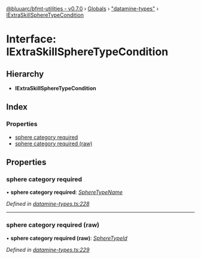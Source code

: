 [@bluuarc/bfmt-utilities - v0.7.0](../README.md) › [Globals](../globals.md) › ["datamine-types"](../modules/_datamine_types_.md) › [IExtraSkillSphereTypeCondition](_datamine_types_.iextraskillspheretypecondition.md)

# Interface: IExtraSkillSphereTypeCondition

## Hierarchy

* **IExtraSkillSphereTypeCondition**

## Index

### Properties

* [sphere category required](_datamine_types_.iextraskillspheretypecondition.md#sphere-category-required)
* [sphere category required (raw)](_datamine_types_.iextraskillspheretypecondition.md#sphere-category-required-(raw))

## Properties

###  sphere category required

• **sphere category required**: *[SphereTypeName](../enums/_datamine_types_.spheretypename.md)*

*Defined in [datamine-types.ts:228](https://github.com/BluuArc/bfmt-utilities/blob/master/src/datamine-types.ts#L228)*

___

###  sphere category required (raw)

• **sphere category required (raw)**: *[SphereTypeId](../enums/_datamine_types_.spheretypeid.md)*

*Defined in [datamine-types.ts:229](https://github.com/BluuArc/bfmt-utilities/blob/master/src/datamine-types.ts#L229)*
